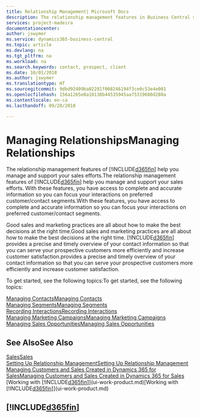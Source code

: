 ```yaml
---
title: Relationship Management| Microsoft Docs
description: The relationship management features in Business Central support your sales efforts and let you access information about contacts and prospects so you can serve customers efficiently.
services: project-madeira
documentationcenter: 
author: jswymer
ms.service: dynamics365-business-central
ms.topic: article
ms.devlang: na
ms.tgt_pltfrm: na
ms.workload: na
ms.search.keywords: contact, prospect, client
ms.date: 10/01/2018
ms.author: jswymer
ms.translationtype: HT
ms.sourcegitcommit: 9dbd92409ba02281f008246194f3ce0c53e4e001
ms.openlocfilehash: 156a1265e8a10138b44535945aa75319680d280a
ms.contentlocale: en-ca
ms.lasthandoff: 09/28/2018

---
```

# <a name="managing-relationships"></a><span data-ttu-id="544d8-103">Managing Relationships</span><span class="sxs-lookup"><span data-stu-id="544d8-103">Managing Relationships</span></span>
<span data-ttu-id="544d8-104">The relationship management features of [!INCLUDE[d365fin](includes/d365fin_md.md)] help you manage and support your sales efforts.</span><span class="sxs-lookup"><span data-stu-id="544d8-104">The relationship management features of [!INCLUDE[d365fin](includes/d365fin_md.md)] help you manage and support your sales efforts.</span></span> <span data-ttu-id="544d8-105">With these features, you have access to complete and accurate information so you can focus your interactions on preferred customer/contact segments.</span><span class="sxs-lookup"><span data-stu-id="544d8-105">With these features, you have access to complete and accurate information so you can focus your interactions on preferred customer/contact segments.</span></span>

<span data-ttu-id="544d8-106">Good sales and marketing practices are all about how to make the best decisions at the right time.</span><span class="sxs-lookup"><span data-stu-id="544d8-106">Good sales and marketing practices are all about how to make the best decisions at the right time.</span></span> [!INCLUDE[d365fin](includes/d365fin_md.md)] <span data-ttu-id="544d8-107">provides a precise and timely overview of your contact information so that you can serve your prospective customers more efficiently and increase customer satisfaction.</span><span class="sxs-lookup"><span data-stu-id="544d8-107">provides a precise and timely overview of your contact information so that you can serve your prospective customers more efficiently and increase customer satisfaction.</span></span>

<span data-ttu-id="544d8-108">To get started, see the following topics:</span><span class="sxs-lookup"><span data-stu-id="544d8-108">To get started, see the following topics:</span></span>

[<span data-ttu-id="544d8-109">Managing Contacts</span><span class="sxs-lookup"><span data-stu-id="544d8-109">Managing Contacts</span></span>](marketing-contacts.md)  
[<span data-ttu-id="544d8-110">Managing Segments</span><span class="sxs-lookup"><span data-stu-id="544d8-110">Managing Segments</span></span>](marketing-segments.md)  
[<span data-ttu-id="544d8-111">Recording Interactions</span><span class="sxs-lookup"><span data-stu-id="544d8-111">Recording Interactions</span></span>](marketing-interactions.md)  
[<span data-ttu-id="544d8-112">Managing Marketing Campaigns</span><span class="sxs-lookup"><span data-stu-id="544d8-112">Managing Marketing Campaigns</span></span>](marketing-campaigns.md)  
[<span data-ttu-id="544d8-113">Managing Sales Opportunities</span><span class="sxs-lookup"><span data-stu-id="544d8-113">Managing Sales Opportunities</span></span>](marketing-manage-sales-opportunities.md)

## <a name="see-also"></a><span data-ttu-id="544d8-114">See Also</span><span class="sxs-lookup"><span data-stu-id="544d8-114">See Also</span></span>
[<span data-ttu-id="544d8-115">Sales</span><span class="sxs-lookup"><span data-stu-id="544d8-115">Sales</span></span>](sales-manage-sales.md)  
[<span data-ttu-id="544d8-116">Setting Up Relationship Management</span><span class="sxs-lookup"><span data-stu-id="544d8-116">Setting Up Relationship Management</span></span>](marketing-setup-marketing.md)  
[<span data-ttu-id="544d8-117">Managing Customers and Sales Created in Dynamics 365 for Sales</span><span class="sxs-lookup"><span data-stu-id="544d8-117">Managing Customers and Sales Created in Dynamics 365 for Sales</span></span>](marketing-integrate-dynamicscrm.md)  
<span data-ttu-id="544d8-118">[Working with [!INCLUDE[d365fin](includes/d365fin_md.md)]](ui-work-product.md)</span><span class="sxs-lookup"><span data-stu-id="544d8-118">[Working with [!INCLUDE[d365fin](includes/d365fin_md.md)]](ui-work-product.md)</span></span>  

## [!INCLUDE[d365fin](includes/free_trial_md.md)]  
 


